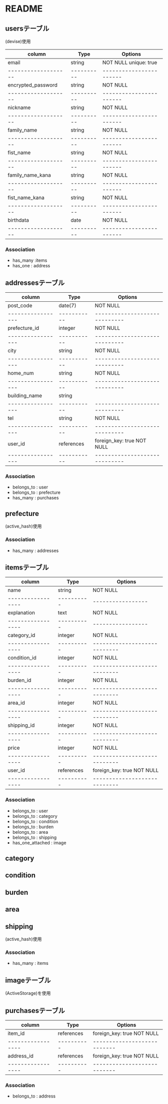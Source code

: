 # README

## usersテーブル
(devise)使用

| column            | Type     | Options               |
|-------------------|----------|-----------------------|
| email             | string   | NOT NULL  unique: true|
|-------------------|----------|-----------------------|
| encrypted_password| string   | NOT NULL              |
|-------------------|----------|-----------------------|
| nickname          | string   | NOT NULL              |
|-------------------|----------|-----------------------|
| family_name       | string   | NOT NULL              |
|-------------------|----------|-----------------------|
| fist_name         | string   | NOT NULL              |
|-------------------|----------|-----------------------|
| family_name_kana  | string   | NOT NULL              |
|-------------------|----------|-----------------------|
| fist_name_kana    | string   | NOT NULL              |
|-------------------|----------|-----------------------|
| birthdata         | date     | NOT NULL              |
|-------------------|----------|-----------------------|

### Association
- has_many :items
- has_one : address




## addressesテーブル

| column          | Type      | Options                     |
|-----------------|-----------|-----------------------------|
| post_code       | date(7)   | NOT NULL                    |
|-----------------|-----------|-----------------------------|
| prefecture_id   | integer   | NOT NULL                    |
|-----------------|-----------|-----------------------------|
| city            | string    | NOT NULL                    |
|-----------------|-----------|-----------------------------|
| home_num        | string    | NOT NULL                    |
|-----------------|-----------|-----------------------------|
| building_name   | string    |                             |
|-----------------|-----------|-----------------------------|
| tel             | string    | NOT NULL                    |
|-----------------|-----------|-----------------------------|
| user_id         | references| foreign_key: true NOT NULL  |
|-----------------|-----------|-----------------------------|

### Association
- belongs_to : user
- belongs_to : prefecture
- has_many : purchases

## prefecture
(active_hash)使用

### Association
- has_many : addresses


## itemsテーブル

| column          | Type     | Options         |
|-----------------|----------|-----------------|
| name            | string   | NOT NULL        |
|-----------------|----------|-----------------|
| explanation     | text     | NOT NULL        |
|-----------------|----------|-----------------|
| category_id     | integer  | NOT NULL        |
|-----------------|----------|----------------------------|
| condition_id    | integer  | NOT NULL                   |
|-----------------|----------|----------------------------|
| burden_id       | integer  | NOT NULL                   |
|-----------------|----------|----------------------------|
| area_id         | integer  | NOT NULL                   |
|-----------------|----------|----------------------------|
| shipping_id     | integer  | NOT NULL                   |
|-----------------|----------|----------------------------|
| price           | integer  | NOT NULL                   |
|-----------------|----------|----------------------------|
| user_id         |references|foreign_key: true NOT NULL  |
|-----------------|----------|----------------------------|


### Association
- belongs_to : user
- belongs_to : category
- belongs_to : condition
- belongs_to : burden
- belongs_to : area
- belongs_to : shipping
- has_one_attached : image

## category
## condition
## burden
## area
## shipping
(active_hash)使用

### Association
- has_many : items

## imageテーブル
(ActiveStorage)を使用



## purchasesテーブル

| column          | Type     | Options                   |
|-----------------|----------|---------------------------|
| item_id         |references| foreign_key: true NOT NULL|
|-----------------|----------|---------------------------|
| address_id      |references| foreign_key: true NOT NULL|
|-----------------|----------|---------------------------|

### Association
- belongs_to : address
